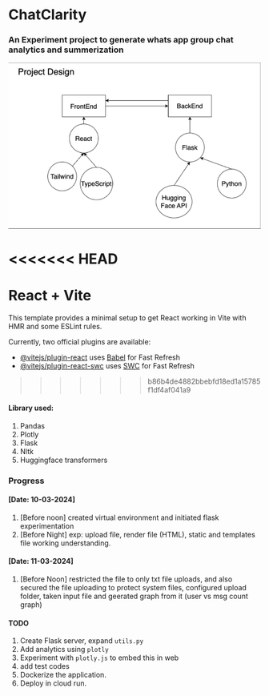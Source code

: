 # ChatClarity

### An Experiment project to generate whats app group chat analytics and summerization
![Design](diagrams/super_higher_level_design.png)

<<<<<<< HEAD
=======
# React + Vite

This template provides a minimal setup to get React working in Vite with HMR and some ESLint rules.

Currently, two official plugins are available:

- [@vitejs/plugin-react](https://github.com/vitejs/vite-plugin-react/blob/main/packages/plugin-react/README.md) uses [Babel](https://babeljs.io/) for Fast Refresh
- [@vitejs/plugin-react-swc](https://github.com/vitejs/vite-plugin-react-swc) uses [SWC](https://swc.rs/) for Fast Refresh







>>>>>>> b86b4de4882bbebfd18ed1a15785f1df4af041a9
#### Library used:
1. Pandas
2. Plotly
3. Flask
4. Nltk
5. Huggingface transformers


### Progress
#### [Date: 10-03-2024] 
1. [Before noon] created virtual environment and initiated flask experimentation
2. [Before Night] exp: upload file, render file (HTML), static and templates file working understanding.

#### [Date: 11-03-2024]
1. [Before Noon] restricted the file to only txt file uploads, and also secured the file uploading to protect system files, configured upload folder, taken input file and geerated graph from it (user vs msg count graph)

#### TODO
1. Create Flask server, expand `utils.py`
2. Add analytics using `plotly`
3. Experiment with `plotly.js` to embed this in web
4. add test codes
5. Dockerize the application.
6. Deploy in cloud run.